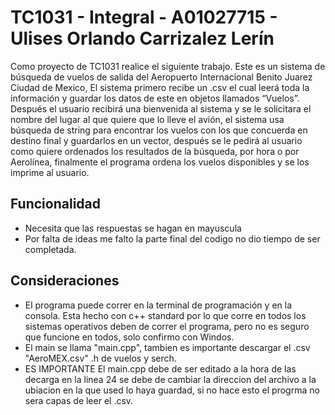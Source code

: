 # TC1031 - Integral - A01027715 - Ulises Orlando Carrizalez Lerín
Como proyecto de TC1031 realice el siguiente trabajo. Este es un sistema de búsqueda de vuelos de salida del Aeropuerto Internacional Benito Juarez Ciudad de Mexico, El sistema primero recibe un .csv el cual leerá toda la información y guardar los datos de este en objetos llamados “Vuelos”. Después el usuario recibirá una bienvenida al sistema y se le solicitara el nombre del lugar al que quiere que lo lleve el avión, el sistema usa búsqueda de string para encontrar los vuelos con los que concuerda en destino final y guardarlos en un vector, después se le pedirá al usuario como quiere ordenados los  resultados de la búsqueda, por hora o por Aerolínea, finalmente el programa ordena los vuelos disponibles y se los imprime al usuario.

## Funcionalidad
- Necesita que las respuestas se hagan en mayuscula
- Por falta de ideas me falto la parte final del codigo no dio tiempo de ser completada.

## Consideraciones
- El programa puede correr en la terminal de programación y en la consola. Esta hecho con c++ standard por lo que corre en todos los sistemas operativos deben de correr el programa, pero no es seguro que funcione en todos, solo confirmo con Windos.
- El main se llama "main.cpp", tambien es importante descargar el .csv "AeroMEX.csv" .h de vuelos y serch.
- ES IMPORTANTE El main.cpp debe de ser editado a la hora de las decarga en la linea 24 se debe de cambiar la direccion del archivo a la ubiacion en la que used lo haya guardad, si no hace esto el progrma no sera capas de leer el .csv.
